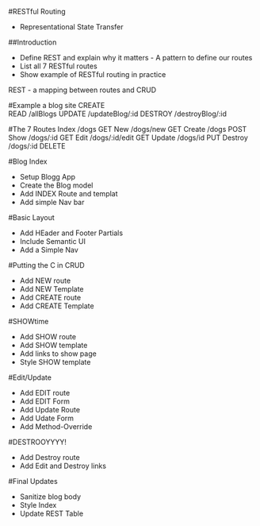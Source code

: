 #RESTful Routing
* Representational State Transfer

##Introduction 
* Define REST and explain why it matters - A pattern to define our routes
* List all 7 RESTful routes
* Show example of RESTful routing in practice

REST - a mapping between routes and CRUD

#Example a blog site
CREATE  
READ    /allBlogs
UPDATE  /updateBlog/:id
DESTROY /destroyBlog/:id


#The 7 Routes
Index   /dogs   GET
New     /dogs/new   GET
Create  /dogs   POST
Show    /dogs/:id   GET
Edit    /dogs/:id/edit  GET
Update  /dogs/id    PUT
Destroy /dogs/:id   DELETE

#Blog Index
* Setup Blogg App
* Create the Blog model 
* Add INDEX Route and templat 
* Add simple Nav bar

#Basic Layout
* Add HEader and Footer Partials
* Include Semantic UI
* Add a Simple Nav

#Putting the C in CRUD
* Add NEW route
* Add NEW Template
* Add CREATE route
* Add CREATE Template

#SHOWtime
* Add SHOW route
* Add SHOW template
* Add links to show page
* Style SHOW template

#Edit/Update
* Add EDIT route
* Add EDIT Form
* Add Update Route
* Add Udate Form
* Add Method-Override

#DESTROOYYYY!
* Add Destroy route
* Add Edit and Destroy links

#Final Updates
* Sanitize blog body
* Style Index
* Update REST Table
